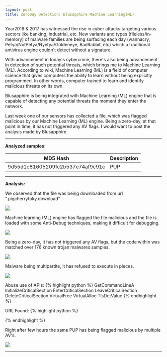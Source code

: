 ```yaml
---
layout: post
title: ZeroDay Detection: Blusapphire Machine Learning(ML)
---
```


Year2016 & 2017 has witnessed the rise in cyber attacks targeting various sectors like banking, industrial, etc. New variants and types (fileless/in-memory) of malware families are being surfacing each day (wannacry, Petya/NotPetya/Nyetya/Goldeneye, BadRabbit, etc) which a traditional antivirus engine couldn't detect without a signature. 

With advancement in today's cybercrime, there's also being advancement in detection of such potential threats, which brings me to Machine Learning (ML). According to wiki, Machine Learning (ML) is a field of computer science that gives computers the ability to learn without being explicitly programmed. In other words, computer trained to learn and identify malicious threats on its own.

Blusapphire is being integrated with Machine Learning (ML) engine that is capable of detecting any potential threats the moment they enter the network.

Last week one of our sensors has collected a file, which was flagged malicious by our Machine Learning (ML) engine. Being a zero-day, at that point in time, it has not triggered any AV flags. I would want to post the analysis made by Blusapphire.

----

<strong>Analyzed samples:</strong>

<table>
  <thead>
    <tr>
      <th>MD5 Hash</th>
      <th>Description</th>
    </tr>
  </thead>
  <tbody>
    <tr>
      <td>9d55d1c81605209fc2b537e74af9c91c</td>
      <td>PUP</td>
    </tr>
  </tbody>
</table>

----


<strong>Analysis:</strong>


We observed that the file was being downloaded from url ".pigcherrytoky.download"

<img src="{{ site.baseurl }}/public/0day01.jpg">


Machine learning (ML) engine has flagged the file malicious and the file is loaded with some Anti-Debug techniques, making it difficult for debugging.

<img src="{{ site.baseurl }}/public/0day02.jpg">


Being a zero-day, it has not triggered any AV flags, but the code within was matched over 176 known trojan malwares samples.

<img src="{{ site.baseurl }}/public/0day03.jpg">


Malware being multipartite, it has refused to execute in pieces.

<img src="{{ site.baseurl }}/public/0day04.jpg">


Abuse use of APIs:
{% highlight python %}
GetCommandLineA
InitializeCriticalSection
EnterCriticalSection
LeaveCriticalSection
DeleteCriticalSection
VirtualFree
VirtualAlloc
TlsDetValue
{% endhighlight %}

URL Found:
{% highlight python %}

{% endhighlight %}



Right after few hours the same PUP has being flagged malicious by multiple AV's.

<img src="{{ site.baseurl }}/public/0day05.jpg">

----



